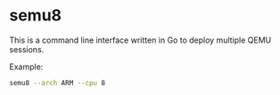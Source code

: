 # semu8

This is a command line interface written in Go to deploy multiple QEMU sessions.

Example:
```bash
semu8 --arch ARM --cpu 8
```